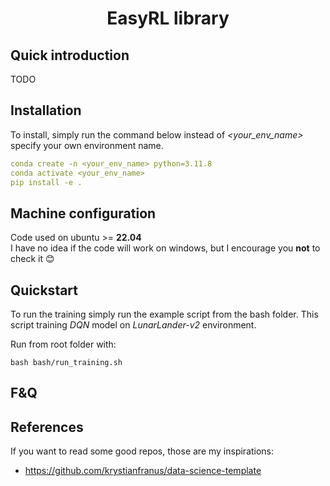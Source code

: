 <div align="center">

# EasyRL library

</div>

## Quick introduction 
TODO

## Installation
To install, simply run the command below instead of _<your_env_name>_ specify your own environment name.
```yaml
conda create -n <your_env_name> python=3.11.8
conda activate <your_env_name>
pip install -e .
```

## Machine configuration 
Code used on ubuntu >= **22.04** \
I have no idea if the code will work on windows, but I encourage you **not** to check it 😊


## Quickstart
To run the training simply run the example script from the bash folder.
This script training _DQN_ model on _LunarLander-v2_ environment.

Run from root folder with:

```
bash bash/run_training.sh
```

## F&Q


## References
If you want to read some good repos, those are my inspirations:
  - https://github.com/krystianfranus/data-science-template
